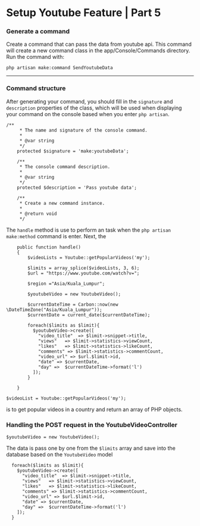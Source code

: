 #   Setup Youtube Feature | Part 5

### Generate a command

Create a command that can pass the data from youtube api. This command will create a new command class in the app/Console/Commands directory. Run the command with:

```
php artisan make:command SendYoutubeData
```

---

### Command structure

After generating your command, you should fill in the `signature` and `description` properties of the class, which will be used when displaying your command on the console based when you enter `php artisan`.

```
/**
     * The name and signature of the console command.
     *
     * @var string
     */
    protected $signature = 'make:youtubeData';

    /**
     * The console command description.
     *
     * @var string
     */
    protected $description = 'Pass youtube data';

    /**
     * Create a new command instance.
     *
     * @return void
     */
```

The `handle` method is use to perform an task when the `php artisan make:method` command is enter. Next, the

```
    public function handle()
    {
        $videoLists = Youtube::getPopularVideos('my');
    
        $limits = array_splice($videoLists, 3, 6);
        $url = "https://www.youtube.com/watch?v=";
    
        $region ="Asia/Kuala_Lumpur";
    
        $youtubeVideo = new YoutubeVideo();
    
        $currentDateTime = Carbon::now(new \DateTimeZone("Asia/Kuala_Lumpur"));
        $currentDate = current_date($currentDateTime);
    
        foreach($limits as $limit){  
          $youtubeVideo->create([
            "video_title"  => $limit->snippet->title,
            "views"   => $limit->statistics->viewCount,
            "likes"   => $limit->statistics->likeCount,
            "comments" => $limit->statistics->commentCount,
            "video_url" => $url.$limit->id,
            "date" => $currentDate,
            "day" =>  $currentDateTime->format('l')
          ]);
        }

    }
```

```
$videoList = Youtube::getPopularVideos('my');
```

is to get popular videos in a country and return an array of PHP objects. 


###  Handling the POST request in the YoutubeVideoController

```
$youtubeVideo = new YoutubeVideo();
```

The data is pass one by one from the `$limits` array and save into the database based on the `YoutubeVideo` model

```
  foreach($limits as $limit){  
    $youtubeVideo->create([
      "video_title"  => $limit->snippet->title,
      "views"   => $limit->statistics->viewCount,
      "likes"   => $limit->statistics->likeCount,
      "comments" => $limit->statistics->commentCount,
      "video_url" => $url.$limit->id,
      "date" => $currentDate,
      "day" =>  $currentDateTime->format('l')
    ]);
  }
```








 





